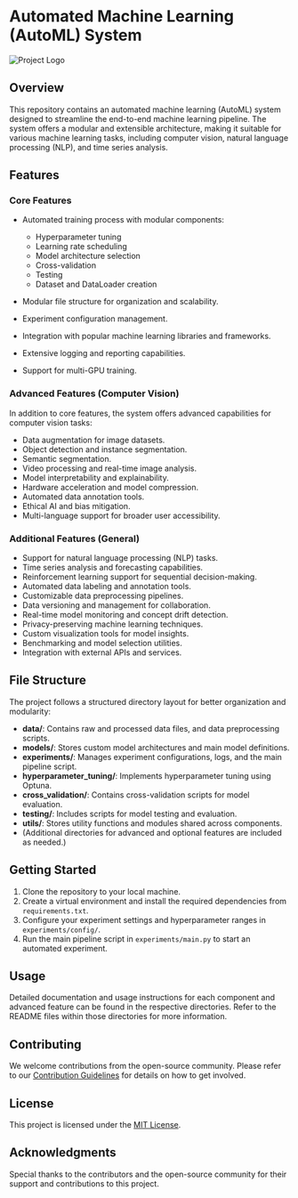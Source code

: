 # Automated Machine Learning (AutoML) System

![Project Logo](project_logo.png)

## Overview

This repository contains an automated machine learning (AutoML) system designed to streamline the end-to-end machine learning pipeline. The system offers a modular and extensible architecture, making it suitable for various machine learning tasks, including computer vision, natural language processing (NLP), and time series analysis.

## Features

### Core Features

- Automated training process with modular components:
  - Hyperparameter tuning
  - Learning rate scheduling
  - Model architecture selection
  - Cross-validation
  - Testing
  - Dataset and DataLoader creation

- Modular file structure for organization and scalability.
- Experiment configuration management.
- Integration with popular machine learning libraries and frameworks.
- Extensive logging and reporting capabilities.
- Support for multi-GPU training.

### Advanced Features (Computer Vision)

In addition to core features, the system offers advanced capabilities for computer vision tasks:

- Data augmentation for image datasets.
- Object detection and instance segmentation.
- Semantic segmentation.
- Video processing and real-time image analysis.
- Model interpretability and explainability.
- Hardware acceleration and model compression.
- Automated data annotation tools.
- Ethical AI and bias mitigation.
- Multi-language support for broader user accessibility.

### Additional Features (General)

- Support for natural language processing (NLP) tasks.
- Time series analysis and forecasting capabilities.
- Reinforcement learning support for sequential decision-making.
- Automated data labeling and annotation tools.
- Customizable data preprocessing pipelines.
- Data versioning and management for collaboration.
- Real-time model monitoring and concept drift detection.
- Privacy-preserving machine learning techniques.
- Custom visualization tools for model insights.
- Benchmarking and model selection utilities.
- Integration with external APIs and services.

## File Structure

The project follows a structured directory layout for better organization and modularity:

- **data/**: Contains raw and processed data files, and data preprocessing scripts.
- **models/**: Stores custom model architectures and main model definitions.
- **experiments/**: Manages experiment configurations, logs, and the main pipeline script.
- **hyperparameter_tuning/**: Implements hyperparameter tuning using Optuna.
- **cross_validation/**: Contains cross-validation scripts for model evaluation.
- **testing/**: Includes scripts for model testing and evaluation.
- **utils/**: Stores utility functions and modules shared across components.
- (Additional directories for advanced and optional features are included as needed.)

## Getting Started

1. Clone the repository to your local machine.
2. Create a virtual environment and install the required dependencies from `requirements.txt`.
3. Configure your experiment settings and hyperparameter ranges in `experiments/config/`.
4. Run the main pipeline script in `experiments/main.py` to start an automated experiment.

## Usage

Detailed documentation and usage instructions for each component and advanced feature can be found in the respective directories. Refer to the README files within those directories for more information.

## Contributing

We welcome contributions from the open-source community. Please refer to our [Contribution Guidelines](CONTRIBUTING.md) for details on how to get involved.

## License

This project is licensed under the [MIT License](LICENSE).

## Acknowledgments

Special thanks to the contributors and the open-source community for their support and contributions to this project.

